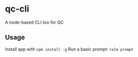 # qc-cli
A node-based CLI too for QC 

## Usage
Install app with `npm install -g`
Run a basic prompt: `ralm prompt`

